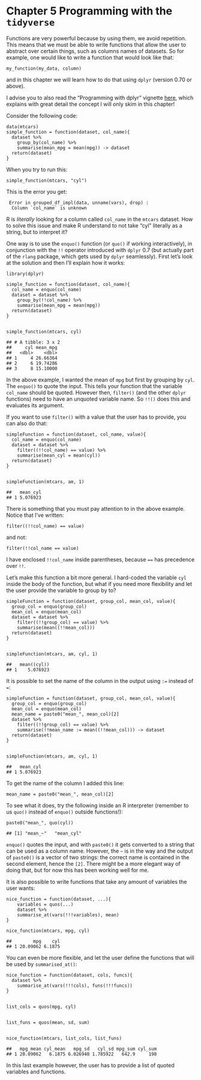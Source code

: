 # Chapter 5 Programming with the `tidyverse`

Functions are very powerful because by using them, we avoid repetition.
This means that we must be able to write functions that allow the user
to abstract over certain things, such as columns names of datasets. So
for example, one would like to write a function that would look like
that:

``` sourceCode r
my_function(my_data, column)
```

and in this chapter we will learn how to do that using `dplyr` (version
0.70 or above).

I advise you to also read the “Programming with dplyr” vignette
[here](https://cran.r-project.org/web/packages/dplyr/vignettes/programming.html),
which explains with great detail the concept I will only skim in this
chapter\!

Consider the following code:

``` sourceCode r
data(mtcars)
simple_function = function(dataset, col_name){
  dataset %>%
    group_by(col_name) %>%
    summarise(mean_mpg = mean(mpg)) -> dataset
  return(dataset)
}
```

When you try to run this:

``` sourceCode r
simple_function(mtcars, "cyl")
```

This is the error you get:

``` 
 Error in grouped_df_impl(data, unname(vars), drop) :
  Column `col_name` is unknown
```

R is *literally* looking for a column called `col_name` in the `mtcars`
dataset. How to solve this issue and make R understand to not take “cyl”
literally as a string, but to interpret it?

One way is to use the `enquo()` function (or `quo()` if working
interactively), in conjunction with the `!!` operator introduced with
`dplyr` 0.7 (but actually part of the `rlang` package, which gets used
by `dplyr` seamlessly). First let’s look at the solution and then I’ll
explain how it works:

``` sourceCode r
library(dplyr)

simple_function = function(dataset, col_name){
  col_name = enquo(col_name)
  dataset = dataset %>%
    group_by(!!col_name) %>%
    summarise(mean_mpg = mean(mpg)) 
  return(dataset)
}


simple_function(mtcars, cyl)
```

    ## # A tibble: 3 x 2
    ##     cyl mean_mpg
    ##   <dbl>    <dbl>
    ## 1     4 26.66364
    ## 2     6 19.74286
    ## 3     8 15.10000

In the above example, I wanted the mean of `mpg` but first by grouping
by `cyl`. The `enquo()` to quote the input. This tells your function
that the variable `col_name` should be quoted. However then, `filter()`
(and the other `dplyr` functions) need to have an unquoted variable
name. So `!!()` does this and evaluates its argument.

If you want to use `filter()` with a value that the user has to provide,
you can also do that:

``` sourceCode r
simpleFunction = function(dataset, col_name, value){
  col_name = enquo(col_name)
  dataset = dataset %>%
    filter((!!col_name) == value) %>%
    summarise(mean_cyl = mean(cyl)) 
  return(dataset)
}


simpleFunction(mtcars, am, 1)
```

    ##   mean_cyl
    ## 1 5.076923

There is something that you must pay attention to in the above example.
Notice that I’ve written:

``` sourceCode r
filter((!!col_name) == value)
```

and not:

``` sourceCode r
filter(!!col_name == value)
```

I have enclosed `!!col_name` inside parentheses, because `==` has
precedence over `!!`.

Let’s make this function a bit more general. I hard-coded the variable
`cyl` inside the body of the function, but what if you need more
flexibility and let the user provide the variable to group by to?

``` sourceCode r
simpleFunction = function(dataset, group_col, mean_col, value){
  group_col = enquo(group_col)
  mean_col = enquo(mean_col)
  dataset = dataset %>%
    filter((!!group_col) == value) %>%
    summarise(mean((!!mean_col)))
  return(dataset)
}


simpleFunction(mtcars, am, cyl, 1)
```

    ##   mean((cyl))
    ## 1    5.076923

It is possible to set the name of the column in the output using `:=`
instead of `=`:

``` sourceCode r
simpleFunction = function(dataset, group_col, mean_col, value){
  group_col = enquo(group_col)
  mean_col = enquo(mean_col)
  mean_name = paste0("mean_", mean_col)[2]
  dataset %>%
    filter((!!group_col) == value) %>%
    summarise(!!mean_name := mean((!!mean_col))) -> dataset
  return(dataset)
}


simpleFunction(mtcars, am, cyl, 1)
```

    ##   mean_cyl
    ## 1 5.076923

To get the name of the column I added this line:

``` sourceCode r
mean_name = paste0("mean_", mean_col)[2]
```

To see what it does, try the following inside an R interpreter (remember
to us `quo()` instead of `enquo()` outside functions\!):

``` sourceCode r
paste0("mean_", quo(cyl))
```

    ## [1] "mean_~"   "mean_cyl"

`enquo()` quotes the input, and with `paste0()` it gets converted to a
string that can be used as a column name. However, the `~` is in the way
and the output of `paste0()` is a vector of two strings: the correct
name is contained in the second element, hence the `[2]`. There might be
a more elegant way of doing that, but for now this has been working well
for me.

It is also possible to write functions that take any amount of variables
the user wants:

``` sourceCode r
nice_function = function(dataset, ...){
    variables = quos(...)
    dataset %>% 
    summarise_at(vars(!!!variables), mean)
}

nice_function(mtcars, mpg, cyl)
```

    ##        mpg    cyl
    ## 1 20.09062 6.1875

You can even be more flexible, and let the user define the functions
that will be used by `summarised_at()`:

``` sourceCode r
nice_function = function(dataset, cols, funcs){
  dataset %>% 
    summarise_at(vars(!!!cols), funs(!!!funcs))
}


list_cols = quos(mpg, cyl)


list_funs = quos(mean, sd, sum)


nice_function(mtcars, list_cols, list_funs)
```

    ##   mpg_mean cyl_mean   mpg_sd   cyl_sd mpg_sum cyl_sum
    ## 1 20.09062   6.1875 6.026948 1.785922   642.9     198

In this last example however, the user has to provide a list of quoted
variables and functions.
